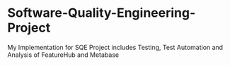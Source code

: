 # Software-Quality-Engineering-Project
My Implementation for SQE Project includes Testing, Test Automation and Analysis of FeatureHub and Metabase

